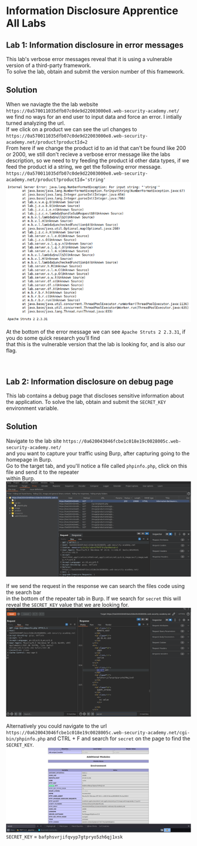 # Information Disclosure Apprentice All Labs

## Lab 1: Information disclosure in error messages
This lab's verbose error messages reveal that it is using a vulnerable version of a third-party framework. <br>
To solve the lab, obtain and submit the version number of this framework. <br>

## Solution
When we naviagte the the lab website `https://0a570011035dfb07c0de9d22003000e8.web-security-academy.net/` <br>
we find no ways for an end user to input data and force an error. I intially turned analyzing the url. <br>
If we click on a product we can see the url changes to `https://0a570011035dfb07c0de9d22003000e8.web-security-academy.net/product?productId=2` <br>
From here if we change the product id to an id that can't be found like 200 or 2000, we still don't recieve a verbose error message 
like the labs description, so we need to try feeding the product id other data types, if we feed the product id a string, we get the following error message. <br>
`https://0a570011035dfb07c0de9d22003000e8.web-security-academy.net/product?productId='string'` <br>
![error](./Lab1/lab-1-error-message.PNG) <br>

At the bottom of the error message we can see `Apache Struts 2 2.3.31`, if you do some quick research you'll find <br>
that this is the vulnerable version that the lab is looking for, and is also our flag. 
<br />
<br />
<br />

## Lab 2: Information disclosure on debug page
This lab contains a debug page that discloses sensitive information about the application. To solve the lab, obtain and submit the `SECRET_KEY` environment variable.

## Solution
Navigate to the lab site `https://0a620043046fcbe1c018e19c0028005c.web-security-academy.net/` <br>
and you want to capture your traffic using Burp, after capturing going to the homepage in Burp. <br>
Go to the target tab, and you'll notice a file called `phpinfo.php`, click on this file and send it to the repeater <br> within Burp. <br>
![target](./Lab2/target.PNG) <br>

If we send the request in the response we can search the files code using the search bar <br>
in the bottom of the repeater tab in Burp. If we search for `secret` this will reveal the `SECRET_KEY` value that we are looking for. <br>
![burp-flag](./Lab2/burp-flag.PNG) <br>

Alternatively you could navigate to the url `https://0a620043046fcbe1c018e19c0028005c.web-security-academy.net/cgi-bin/phpinfo.php` and CTRL + F and search for `secret` on the page to find the `SECRET_KEY`. <br>
![source-code](./Lab2/source-code-flag.PNG)
`SECRET_KEY` = `bafphsvrjifqvyp7gtpryo5zh6qj1xsk`
